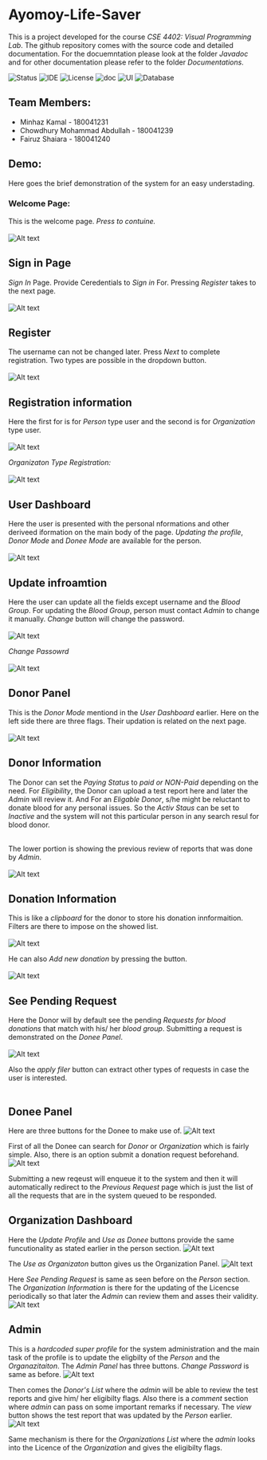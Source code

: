 # Ayomoy-Life-Saver

This is a project developed for the course *CSE 4402: Visual Programming Lab*.
The github repository comes with the source code and detailed documentation.
For the docuemntation please look at the folder *Javadoc* and for other documentation please
refer to the folder *Documentations*.

![Status](https://img.shields.io/badge/Status-Complete-brightgreen)
![IDE](https://img.shields.io/badge/IDE-IntelliJ%20IDEA-blue)
![License](https://img.shields.io/badge/license-MIT-orange.svg)
![doc](https://img.shields.io/badge/Documentation-Javadoc-blue)
![UI](https://img.shields.io/badge/UI-JavaFX-brightgreen)
![Database](https://img.shields.io/badge/oracle%20-%23F00000.svg)



## Team Members:
* Minhaz Kamal - 180041231
* Chowdhury Mohammad Abdullah - 180041239
* Fairuz Shaiara - 180041240

## Demo: 
Here goes the brief demonstration  of the system for an easy understading.
### Welcome Page:
This is the welcome page. *Press to contuine.*<br/><br/>
![Alt text](https://github.com/minhazkamal/Ayomoy-Life-Saver/blob/main/src/sample/images/welcome.png)

## Sign in Page
*Sign In* Page. Provide Ceredentials to *Sign in* For. Pressing *Register* takes to the next page.<br/><br/>
![Alt text](https://github.com/minhazkamal/Ayomoy-Life-Saver/blob/main/src/sample/images/signIn.png)

## Register 
The username can not be changed later. Press *Next* to complete registration. Two types are possible in the dropdown button. <br/><br/>
![Alt text](https://github.com/minhazkamal/Ayomoy-Life-Saver/blob/main/src/sample/images/register.png)

## Registration information 
Here the first for is for *Person* type user and the second is for *Organization* type user.<br/><br/>
![Alt text](https://github.com/minhazkamal/Ayomoy-Life-Saver/blob/main/src/sample/images/regfromPerson.png)

*Organizaton Type Registration:*<br/><br/>
![Alt text](https://github.com/minhazkamal/Ayomoy-Life-Saver/blob/main/src/sample/images/regfromOrg.png)

## User Dashboard
Here the user is presented with the personal nformations and other deriveed iformation on the main body of the page. *Updating the profile*, *Donor Mode* and *Donee Mode* are available for the person.<br/><br/>
![Alt text](https://github.com/minhazkamal/Ayomoy-Life-Saver/blob/main/src/sample/images/userDashboard.png)

## Update infroamtion 
Here the user can update all the fields except username and the *Blood Group*. For updating the *Blood Group*, person must contact *Admin* to change it manually. *Change* button will change the password.<br/><br/>
![Alt text](https://github.com/minhazkamal/Ayomoy-Life-Saver/blob/main/src/sample/images/updateInfo.png)

*Change Passowrd*<br/><br/>
![Alt text](https://github.com/minhazkamal/Ayomoy-Life-Saver/blob/main/src/sample/images/changepass.png)

## Donor Panel
This is the *Donor Mode* mentiond in the *User Dashboard* earlier. Here on the left side there are three flags. Their updation is related on the next page.<br/><br/>
![Alt text](https://github.com/minhazkamal/Ayomoy-Life-Saver/blob/main/src/sample/images/donorPanel.png)

## Donor Information
The Donor can set the *Paying Status* to *paid or NON-Paid* depending on the need. For *Eligibility*, the Donor can upload a test report here and later the *Admin* will review it. And For an *Eligable Donor*, s/he might be reluctant to donate blood for any personal issues. So the *Activ Staus* can be set to *Inactive* and the system will not this particular person in any search resul for blood donor.<br/><br/>

The lower portion is showing the previous review of reports that was done by *Admin*.<br/><br/>
![Alt text](https://github.com/minhazkamal/Ayomoy-Life-Saver/blob/main/src/sample/images/donorInfo.png)

## Donation Information
This is like a *clipboard* for the donor to store his donation innformaition. Filters are there to impose on the showed list.<br/><br/>
![Alt text](https://github.com/minhazkamal/Ayomoy-Life-Saver/blob/main/src/sample/images/donationInfo.png)

 He can also *Add new donation* by pressing the button.<br/><br/>
![Alt text](https://github.com/minhazkamal/Ayomoy-Life-Saver/blob/main/src/sample/images/addnewDonation.png)

## See Pending Request
Here the Donor will by default see the pending *Requests for blood donations* that match with his/ her *blood group*. Submitting a request is demonstrated on the *Donee Panel*.<br/><br/>
![Alt text](https://github.com/minhazkamal/Ayomoy-Life-Saver/blob/main/src/sample/images/seependingrequest.png)

Also the *apply filer* button can extract other types of requests in case the user is interested.<br/><br/>


## Donee Panel
Here are three buttons for the Donee to make use of. 
![Alt text](https://github.com/minhazkamal/Ayomoy-Life-Saver/blob/main/src/sample/images/doneePanel.png)

First of all the Donee can search for *Donor* or *Organization* which is fairly simple. Also, there is an option submit a donation request beforehand.  
![Alt text](https://github.com/minhazkamal/Ayomoy-Life-Saver/blob/main/src/sample/images/newRequofDonee.png)

Submitting a new reqeust will enqueue it to the system and then it will automatically redirect to the *Previous Request* page which is just the list of all the requests that are in the system queued to be responded. 

## Organization Dashboard 
Here the *Update Profile* and *Use as Donee* buttons provide the same funcutionality as stated earlier in the person section. 
![Alt text](https://github.com/minhazkamal/Ayomoy-Life-Saver/blob/main/src/sample/images/orgDashboard.png)

The *Use as Organizaton* button gives us the Organization Panel.
![Alt text](https://github.com/minhazkamal/Ayomoy-Life-Saver/blob/main/src/sample/images/orgPanel.png)

Here *See Pending Request* is same as seen before on the *Person* section. The *Organization Information* is there for the updating of the Licencse periodically so that later the *Admin* can review them and asses their validity. 
![Alt text](https://github.com/minhazkamal/Ayomoy-Life-Saver/blob/main/src/sample/images/orgInfo.png)

## Admin
This is a *hardcoded super profile* for the system administration and the main task of the profile is to update the eligbilty of the *Person* and the *Organazitaiton*. The *Admin Panel* has three buttons. *Change Password* is same as before. 
![Alt text](https://github.com/minhazkamal/Ayomoy-Life-Saver/blob/main/src/sample/images/adminPanel.png)

Then comes the *Donor's List* where the *admin* will be able to review the test reports and give him/ her eligibilty flags. Also there is a *comment* section where *admin* can pass on some important remarks if necessary. The *view* button shows the test report that was updated by the *Person* earlier. 
![Alt text](https://github.com/minhazkamal/Ayomoy-Life-Saver/blob/main/src/sample/images/donorslistAdmin.png)

Same mechanism is there for the *Organizations List* where the *admin* looks into the Licence of the *Organization* and gives the eligibilty flags.
